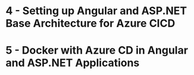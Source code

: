 # 4 - Setting up Angular and ASP.NET Base Architecture for Azure CICD  
# 5 - Docker with Azure CD in Angular and ASP.NET Applications
